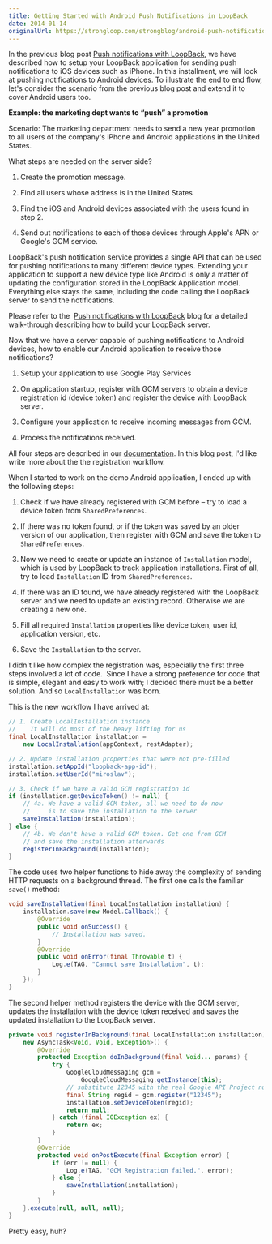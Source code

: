 ```yaml
---
title: Getting Started with Android Push Notifications in LoopBack
date: 2014-01-14
originalUrl: https://strongloop.com/strongblog/android-push-notifications-loopback-node-js/
---
```


In the previous blog post
[Push notifications with LoopBack](http://strongloop.com/strongblog/push-notifications-ios7-looback-node-js/),
we have described how to setup your LoopBack application for sending push
notifications to iOS devices such as iPhone. In this installment, we will look
at pushing notifications to Android devices. To illustrate the end to end flow,
let's consider the scenario from the previous blog post and extend it to cover
Android users too.

**Example: the marketing dept wants to &#8220;push&#8221; a promotion**

Scenario: The marketing department needs to send a new year promotion to all
users of the company's iPhone and Android applications in the United States.

What steps are needed on the server side?

1. Create the promotion message.

2. Find all users whose address is in the United States

3. Find the iOS and Android devices associated with the users found in step 2.

4. Send out notifications to each of those devices through Apple's APN or
   Google's GCM service.

LoopBack's push notification service provides a single API that can be used for
pushing notifications to many different device types. Extending your application
to support a new device type like Android is only a matter of updating the
configuration stored in the LoopBack Application model. Everything else stays
the same, including the code calling the LoopBack server to send the
notifications.

Please refer to the 
[Push notifications with LoopBack](http://strongloop.com/strongblog/push-notifications-ios7-looback-node-js/)
blog for a detailed walk-through describing how to build your LoopBack server.

Now that we have a server capable of pushing notifications to Android devices,
how to enable our Android application to receive those notifications?

1. Setup your application to use Google Play Services

2. On application startup, register with GCM servers to obtain a device
   registration id (device token) and register the device with LoopBack server.

3. Configure your application to receive incoming messages from GCM.

4. Process the notifications received.

All four steps are described in our
[documentation](http://docs.strongloop.com/display/DOC/Creating+push+notifications#Creatingpushnotifications-IntegratewithAndroidclients).
In this blog post, I'd like write more about the the registration workflow.

When I started to work on the demo Android application, I ended up with the
following steps:

1. Check if we have already registered with GCM before &#8211; try to load a
   device token from `SharedPreferences`.

2. If there was no token found, or if the token was saved by an older version of
   our application, then register with GCM and save the token to
   `SharedPreferences`.

3. Now we need to create or update an instance of `Installation` model, which is
   used by LoopBack to track application installations. First of all, try to
   load `Installation` ID from `SharedPreferences`.

4. If there was an ID found, we have already registered with the LoopBack server
   and we need to update an existing record. Otherwise we are creating a new
   one.

5. Fill all required `Installation` properties like device token, user id,
   application version, etc.

6. Save the `Installation` to the server.

I didn't like how complex the registration was, especially the first three steps
involved a lot of code.  Since I have a strong preference for code that is
simple, elegant and easy to work with; I decided there must be a better
solution. And so `LocalInstallation` was born.

This is the new workflow I have arrived at:

```java
// 1. Create LocalInstallation instance
//    It will do most of the heavy lifting for us
final LocalInstallation installation =
    new LocalInstallation(appContext, restAdapter);

// 2. Update Installation properties that were not pre-filled
installation.setAppId("loopback-app-id");
installation.setUserId("miroslav");

// 3. Check if we have a valid GCM registration id
if (installation.getDeviceToken() != null) {
    // 4a. We have a valid GCM token, all we need to do now
    //     is to save the installation to the server
    saveInstallation(installation);
} else {
    // 4b. We don't have a valid GCM token. Get one from GCM
    // and save the installation afterwards
    registerInBackground(installation);
}
```

The code uses two helper functions to hide away the complexity of sending HTTP
requests on a background thread. The first one calls the familiar `save()`
method:

```java
void saveInstallation(final LocalInstallation installation) {
    installation.save(new Model.Callback() {
        @Override
        public void onSuccess() {
            // Installation was saved.
        }
        @Override
        public void onError(final Throwable t) {
            Log.e(TAG, "Cannot save Installation", t);
        }
    });
}
```

The second helper method registers the device with the GCM server, updates the
installation with the device token received and saves the updated installation
to the LoopBack server.

```java
private void registerInBackground(final LocalInstallation installation) {
    new AsyncTask<Void, Void, Exception>() {
        @Override
        protected Exception doInBackground(final Void... params) {
            try {
                GoogleCloudMessaging gcm =
                    GoogleCloudMessaging.getInstance(this);
                // substitute 12345 with the real Google API Project number
                final String regid = gcm.register("12345");
                installation.setDeviceToken(regid);
                return null;
            } catch (final IOException ex) {
                return ex;
            }
        }
        @Override
        protected void onPostExecute(final Exception error) {
            if (err != null) {
                Log.e(TAG, "GCM Registration failed.", error);
            } else {
                saveInstallation(installation);
            }
        }
    }.execute(null, null, null);
}
```

Pretty easy, huh?
